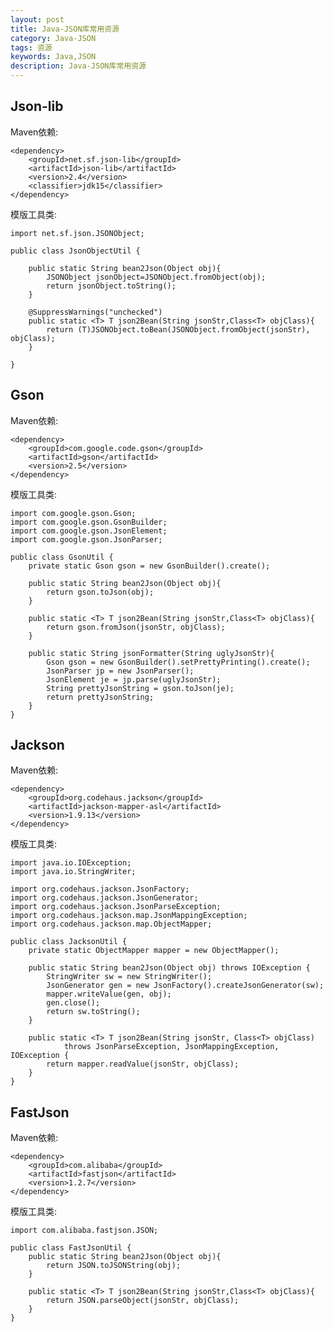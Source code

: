 ```yaml
---
layout: post
title: Java-JSON库常用资源
category: Java-JSON
tags: 资源
keywords: Java,JSON
description: Java-JSON库常用资源
---
```


## Json-lib

Maven依赖:

    <dependency>
        <groupId>net.sf.json-lib</groupId>
        <artifactId>json-lib</artifactId>
        <version>2.4</version>
        <classifier>jdk15</classifier>
    </dependency>

模版工具类:

```
import net.sf.json.JSONObject;

public class JsonObjectUtil {

    public static String bean2Json(Object obj){
        JSONObject jsonObject=JSONObject.fromObject(obj);
        return jsonObject.toString();
    }
    
    @SuppressWarnings("unchecked")
    public static <T> T json2Bean(String jsonStr,Class<T> objClass){
        return (T)JSONObject.toBean(JSONObject.fromObject(jsonStr), objClass);
    }
    
}
```

## Gson

Maven依赖:

    <dependency>
    	<groupId>com.google.code.gson</groupId>
    	<artifactId>gson</artifactId>
    	<version>2.5</version>
    </dependency>

模版工具类:

```
import com.google.gson.Gson;
import com.google.gson.GsonBuilder;
import com.google.gson.JsonElement;
import com.google.gson.JsonParser;

public class GsonUtil {
    private static Gson gson = new GsonBuilder().create();
    
    public static String bean2Json(Object obj){
        return gson.toJson(obj);
    }
    
    public static <T> T json2Bean(String jsonStr,Class<T> objClass){
        return gson.fromJson(jsonStr, objClass);
    }
    
    public static String jsonFormatter(String uglyJsonStr){
        Gson gson = new GsonBuilder().setPrettyPrinting().create();
        JsonParser jp = new JsonParser();
        JsonElement je = jp.parse(uglyJsonStr);
        String prettyJsonString = gson.toJson(je);
        return prettyJsonString;
    }
}
```

## Jackson

Maven依赖:

    <dependency>
    	<groupId>org.codehaus.jackson</groupId>
    	<artifactId>jackson-mapper-asl</artifactId>
    	<version>1.9.13</version>
    </dependency>

模版工具类:

```
import java.io.IOException;
import java.io.StringWriter;

import org.codehaus.jackson.JsonFactory;
import org.codehaus.jackson.JsonGenerator;
import org.codehaus.jackson.JsonParseException;
import org.codehaus.jackson.map.JsonMappingException;
import org.codehaus.jackson.map.ObjectMapper;

public class JacksonUtil {
    private static ObjectMapper mapper = new ObjectMapper();
    
    public static String bean2Json(Object obj) throws IOException {
        StringWriter sw = new StringWriter();
        JsonGenerator gen = new JsonFactory().createJsonGenerator(sw);
        mapper.writeValue(gen, obj);
        gen.close();
        return sw.toString();
    }

    public static <T> T json2Bean(String jsonStr, Class<T> objClass)
            throws JsonParseException, JsonMappingException, IOException {
        return mapper.readValue(jsonStr, objClass);
    }
}
```

## FastJson

Maven依赖:

    <dependency>
    	<groupId>com.alibaba</groupId>
    	<artifactId>fastjson</artifactId>
    	<version>1.2.7</version>
    </dependency>

模版工具类:

```
import com.alibaba.fastjson.JSON;

public class FastJsonUtil {
    public static String bean2Json(Object obj){
        return JSON.toJSONString(obj);
    }
    
    public static <T> T json2Bean(String jsonStr,Class<T> objClass){
        return JSON.parseObject(jsonStr, objClass);
    }
}
```
